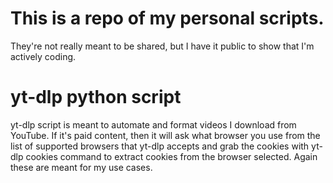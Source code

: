 # This is a repo of my personal scripts. 
They're not really meant to be shared, but I have it public to show that I'm actively coding.

# yt-dlp python script
yt-dlp script is meant to automate and format videos I download from YouTube. If it's paid content, then it will ask what browser you use from the list of supported browsers that yt-dlp accepts and grab the cookies with yt-dlp cookies command to extract cookies from the browser selected. Again these are meant for my use cases.
